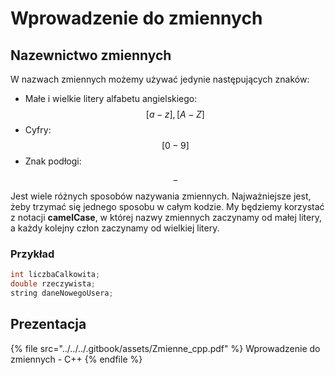 # Wprowadzenie do zmiennych

## Nazewnictwo zmiennych

W nazwach zmiennych możemy używać jedynie następujących znaków:

* Małe i wielkie litery alfabetu angielskiego: $$[a-z],[A-Z]$$ 
* Cyfry: $$[0-9]$$ 
* Znak podłogi: $$\_$$ 

Jest wiele różnych sposobów nazywania zmiennych. Najważniejsze jest, żeby trzymać się jednego sposobu w całym kodzie. My będziemy korzystać z notacji **camelCase**, w której nazwy zmiennych zaczynamy od małej litery, a każdy kolejny człon zaczynamy od wielkiej litery.

### Przykład

```cpp
int liczbaCalkowita;
double rzeczywista;
string daneNowegoUsera;
```

## Prezentacja

{% file src="../../../.gitbook/assets/Zmienne_cpp.pdf" %}
Wprowadzenie do zmiennych - C++
{% endfile %}

